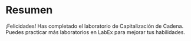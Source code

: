 # Resumen

¡Felicidades! Has completado el laboratorio de Capitalización de Cadena. Puedes practicar más laboratorios en LabEx para mejorar tus habilidades.

